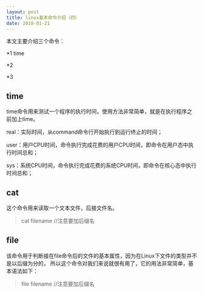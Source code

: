 ```yaml
---
layout: post
title: linux基本命令介绍（四）
date: 2018-01-21
---
```


本文主要介绍三个命令：

*1 time

*2 

*3

## time

time命令用来测试一个程序的执行时间，使用方法非常简单，就是在执行程序之前加上time。

real：实际时间，从command命令行开始执行到运行终止的时间；

user：用户CPU时间，命令执行完成花费的用户CPU时间，即命令在用户态中执行时间总和；

sys：系统CPU时间，命令执行完成花费的系统CPU时间，即命令在核心态中执行时间总和；

## cat

这个命令用来读取一个文本文件，后接文件名。

> cat filename        //注意要加后缀名

## file

该命令用于判断接在file命令后的文件的基本属性，因为在Linux下文件的类型并不是以后缀为分的，
所以这个命令对我们来说就很有用了，它的用法非常简单，基本语法如下：

> file filename       //注意要加后缀名

